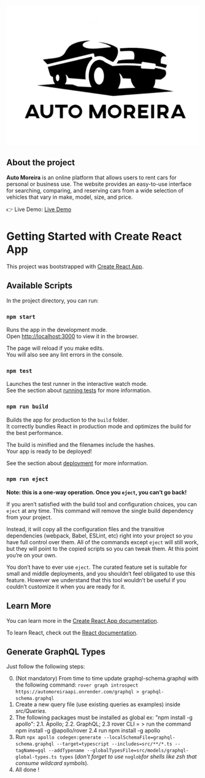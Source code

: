 <div><img style="width:50% height:50%" src='https://raw.githubusercontent.com/prafaelmsantos/auto-moreira-app/main/src/images/logo.png'/></div>

<h2>About the project</h2>

  <p><b>Auto Moreira</b> is an online platform that allows users to rent cars for personal or business use. The website provides an easy-to-use interface for searching, comparing, and reserving cars from a wide selection of vehicles that vary in make, model, size, and price.</p>

👉 Live Demo: <a href='https://auto-moreira-app.onrender.com/'>Live Demo</a>

# Getting Started with Create React App

This project was bootstrapped with [Create React App](https://github.com/facebook/create-react-app).

## Available Scripts

In the project directory, you can run:

### `npm start`

Runs the app in the development mode.\
Open [http://localhost:3000](http://localhost:3000) to view it in the browser.

The page will reload if you make edits.\
You will also see any lint errors in the console.

### `npm test`

Launches the test runner in the interactive watch mode.\
See the section about [running tests](https://facebook.github.io/create-react-app/docs/running-tests) for more information.

### `npm run build`

Builds the app for production to the `build` folder.\
It correctly bundles React in production mode and optimizes the build for the best performance.

The build is minified and the filenames include the hashes.\
Your app is ready to be deployed!

See the section about [deployment](https://facebook.github.io/create-react-app/docs/deployment) for more information.

### `npm run eject`

**Note: this is a one-way operation. Once you `eject`, you can’t go back!**

If you aren’t satisfied with the build tool and configuration choices, you can `eject` at any time. This command will remove the single build dependency from your project.

Instead, it will copy all the configuration files and the transitive dependencies (webpack, Babel, ESLint, etc) right into your project so you have full control over them. All of the commands except `eject` will still work, but they will point to the copied scripts so you can tweak them. At this point you’re on your own.

You don’t have to ever use `eject`. The curated feature set is suitable for small and middle deployments, and you shouldn’t feel obligated to use this feature. However we understand that this tool wouldn’t be useful if you couldn’t customize it when you are ready for it.

## Learn More

You can learn more in the [Create React App documentation](https://facebook.github.io/create-react-app/docs/getting-started).

To learn React, check out the [React documentation](https://reactjs.org/).

## Generate GraphQL Types

Just follow the following steps:

0. (Not mandatory) From time to time update graphql-schema.graphql with the following command:
   `rover graph introspect https://automoreiraapi.onrender.com/graphql > graphql-schema.graphql`
1. Create a new query file (use existing queries as examples) inside _src/Queries_.
2. The following packages must be installed as global ex: "npm install -g apollo":
   2.1. Apollo;
   2.2. GraphQL;
   2.3 rover CLI = > run the command npm install -g @apollo/rover
   2.4 run npm install -g apollo
3. Run `npx apollo codegen:generate --localSchemaFile=graphql-schema.graphql --target=typescript --includes=src/**/*.ts --tagName=gql --addTypename --globalTypesFile=src/models/graphql-global-types.ts types` (_don't forget to use_ `noglob`_for shells like zsh that consume wildcard symbols_).
4. All done !
